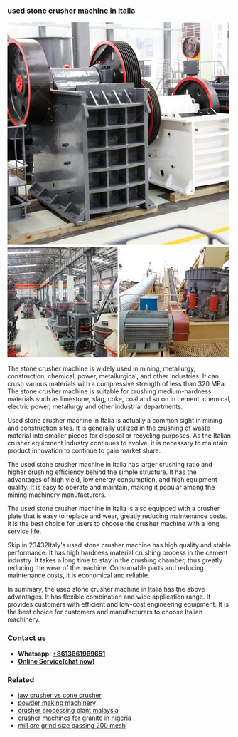 <h3>used stone crusher machine in italia</h3><img src='1708499091.jpg' alt=''><p>The stone crusher machine is widely used in mining, metallurgy, construction, chemical, power, metallurgical, and other industries. It can crush various materials with a compressive strength of less than 320 MPa. The stone crusher machine is suitable for crushing medium-hardness materials such as limestone, slag, coke, coal and so on in cement, chemical, electric power, metallurgy and other industrial departments.</p><p>Used stone crusher machine in Italia is actually a common sight in mining and construction sites. It is generally utilized in the crushing of waste material into smaller pieces for disposal or recycling purposes. As the Italian crusher equipment industry continues to evolve, it is necessary to maintain product innovation to continue to gain market share.</p><p>The used stone crusher machine in Italia has larger crushing ratio and higher crushing efficiency behind the simple structure. It has the advantages of high yield, low energy consumption, and high equipment quality. It is easy to operate and maintain, making it popular among the mining machinery manufacturers.</p><p>The used stone crusher machine in Italia is also equipped with a crusher plate that is easy to replace and wear, greatly reducing maintenance costs. It is the best choice for users to choose the crusher machine with a long service life.</p><p>Skip in 23432Italy's used stone crusher machine has high quality and stable performance. It has high hardness material crushing process in the cement industry. It takes a long time to stay in the crushing chamber, thus greatly reducing the wear of the machine. Consumable parts and reducing maintenance costs, it is economical and reliable.</p><p>In summary, the used stone crusher machine in Italia has the above advantages. It has flexible combination and wide application range. It provides customers with efficient and low-cost engineering equipment. It is the best choice for customers and manufacturers to choose Italian machinery.</p><h3>Contact us</h3><ul><li><strong>Whatsapp:&nbsp;<a href="https://wa.me/8613661969651">+8613661969651</a></strong></li><li><a href="https://swt.shibang-china.com/?git&amp;zhl&amp;used stone crusher machine in italia"><strong>Online Service(chat now)</strong></a></li></ul><h3>Related</h3><ul><li><a href='jaw crusher vs cone crusher.md'>jaw crusher vs cone crusher</a></li><li><a href='powder making machinery.md'>powder making machinery</a></li><li><a href='crusher processing plant malaysia.md'>crusher processing plant malaysia</a></li><li><a href='crusher machines for granite in nigeria.md'>crusher machines for granite in nigeria</a></li><li><a href='mill ore grind size passing 200 mesh.md'>mill ore grind size passing 200 mesh</a></li></ul>
